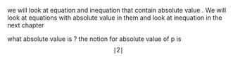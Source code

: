 we will  look at equation  and   inequation  that  contain absolute value .  We  will  look  at equations  with  absolute  value in them  and  look  at inequation in the next chapter 


what absolute value is  ?  the  notion  for absolute value of   p  is  
$$
\mid 2 \mid
$$